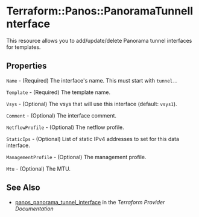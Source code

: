 # Terraform::Panos::PanoramaTunnelInterface

This resource allows you to add/update/delete Panorama tunnel interfaces
for templates.

## Properties

`Name` - (Required) The interface's name.  This must start with `tunnel.`.

`Template` - (Required) The template name.

`Vsys` - (Optional) The vsys that will use this interface (default: `vsys1`).

`Comment` - (Optional) The interface comment.

`NetflowProfile` - (Optional) The netflow profile.

`StaticIps` - (Optional) List of static IPv4 addresses to set for this data interface.

`ManagementProfile` - (Optional) The management profile.

`Mtu` - (Optional) The MTU.


## See Also

* [panos_panorama_tunnel_interface](https://www.terraform.io/docs/providers/panos/r/panorama_tunnel_interface.html) in the _Terraform Provider Documentation_